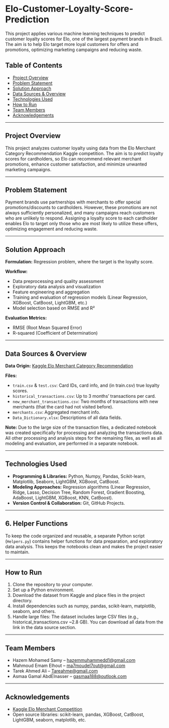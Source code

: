 # Elo-Customer-Loyalty-Score-Prediction
This project applies various machine learning techniques to predict customer loyalty scores for Elo, one of the largest payment brands in Brazil. The aim is to help Elo target more loyal customers for offers and promotions, optimizing marketing campaigns and reducing waste.

## Table of Contents
- [Project Overview](#project-overview)
- [Problem Statement](#problem-statement)
- [Solution Approach](#solution-approach)
- [Data Sources & Overview](#data-sources--overview)
- [Technologies Used](#technologies-used)
- [How to Run](#how-to-run)
- [Team Members](#team-members)
- [Acknowledgements](#acknowledgements)

---

## Project Overview
This project analyzes customer loyalty using data from the Elo Merchant Category Recommendation Kaggle competition. The aim is to predict loyalty scores for cardholders, so Elo can recommend relevant merchant promotions, enhance customer satisfaction, and minimize unwanted marketing campaigns.

---

## Problem Statement
Payment brands use partnerships with merchants to offer special promotions/discounts to cardholders. However, these promotions are not always sufficiently personalized, and many campaigns reach customers who are unlikely to respond. Assigning a loyalty score to each cardholder enables Elo to target only those who are most likely to utilize these offers, optimizing engagement and reducing waste.

---

## Solution Approach
**Formulation:** Regression problem, where the target is the loyalty score.

**Workflow:**
- Data preprocessing and quality assessment
- Exploratory data analysis and visualization
- Feature engineering and aggregation
- Training and evaluation of regression models (Linear Regression, XGBoost, CatBoost, LightGBM, etc.)
- Model selection based on RMSE and R²

**Evaluation Metrics:**
- RMSE (Root Mean Squared Error)
- R-squared (Coefficient of Determination)

---

## Data Sources & Overview

**Data Origin:** [Kaggle Elo Merchant Category Recommendation](https://www.kaggle.com/c/elo-merchant-category-recommendation/data)

**Files:**
- `train.csv` & `test.csv`: Card IDs, card info, and (in train.csv) true loyalty scores.
- `historical_transactions.csv`: Up to 3 months’ transactions per card.
- `new_merchant_transactions.csv`: Two months of transactions with new merchants (that the card had not visited before).
- `merchants.csv`: Aggregated merchant info.
- `Data_Dictionary.xlsx`: Descriptions of all data fields.

**Note:** Due to the large size of the transaction files, a dedicated notebook was created specifically for processing and analyzing the transactions data. All other processing and analysis steps for the remaining files, as well as all modeling and evaluation, are performed in a separate notebook.

---

## Technologies Used
- **Programming & Libraries:** Python, Numpy, Pandas, Scikit-learn, Matplotlib, Seaborn, LightGBM, XGBoost, CatBoost.
- **Modeling Approaches:** Regression algorithms (Linear Regression, Ridge, Lasso, Decision Tree, Random Forest, Gradient Boosting, AdaBoost, LightGBM, XGBoost, KNN, CatBoost).
- **Version Control & Collaboration:** Git, GitHub Projects.

---
  
## 6. Helper Functions
To keep the code organized and reusable, a separate Python script (`Helpers.py`) contains helper functions for data preparation, and exploratory data analysis. This keeps the notebooks clean and makes the project easier to maintain.

---

## How to Run

1. Clone the repository to your computer.
2. Set up a Python environment.
3. Download the dataset from Kaggle and place files in the project directory.
4. Install dependencies such as numpy, pandas, scikit-learn, matplotlib, seaborn, and others.
5. Handle large files: The dataset includes large CSV files (e.g., historical_transactions.csv ~2.8 GB). You can download all data from the link in the data source section.

---

## Team Members

- Hazem Mohamed Samy – hazemmuhammedd1@gmail.com
- Mahmoud Emam Elhout – ma7moudel7out@gmail.com
- Tarek Ahmed Ali – Tareahme@gmail.com
- Asmaa Gamal AbdElnasser – gasmaa188@outlook.com

---

## Acknowledgements

- [Kaggle Elo Merchant Competition](https://www.kaggle.com/c/elo-merchant-category-recommendation)
- Open source libraries: scikit-learn, pandas, XGBoost, CatBoost, LightGBM, seaborn, matplotlib, etc.
